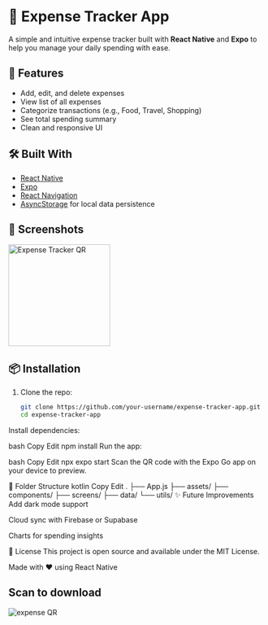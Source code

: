 # 💸 Expense Tracker App

A simple and intuitive expense tracker built with **React Native** and **Expo** to help you manage your daily spending with ease.

## 🚀 Features

- Add, edit, and delete expenses
- View list of all expenses
- Categorize transactions (e.g., Food, Travel, Shopping)
- See total spending summary
- Clean and responsive UI

## 🛠️ Built With

- [React Native](https://reactnative.dev/)
- [Expo](https://expo.dev/)
- [React Navigation](https://reactnavigation.org/)
- [AsyncStorage](https://react-native-async-storage.github.io/async-storage/) for local data persistence

## 📱 Screenshots

<img src="https://github.com/user-attachments/assets/80f99ff9-7398-49e1-bebd-c4a395c9625f" alt="Expense Tracker QR" width="200"/>

## 📦 Installation

1. Clone the repo:
   ```bash
   git clone https://github.com/your-username/expense-tracker-app.git
   cd expense-tracker-app
Install dependencies:

bash
Copy
Edit
npm install
Run the app:

bash
Copy
Edit
npx expo start
Scan the QR code with the Expo Go app on your device to preview.

📁 Folder Structure
kotlin
Copy
Edit
.
├── App.js
├── assets/
├── components/
├── screens/
├── data/
└── utils/
✨ Future Improvements
Add dark mode support

Cloud sync with Firebase or Supabase

Charts for spending insights

📝 License
This project is open source and available under the MIT License.

Made with ❤️ using React Native
## Scan to download 
![expense QR](https://github.com/user-attachments/assets/e822dbeb-4ce6-4d28-924d-2f80f7b684c5)
